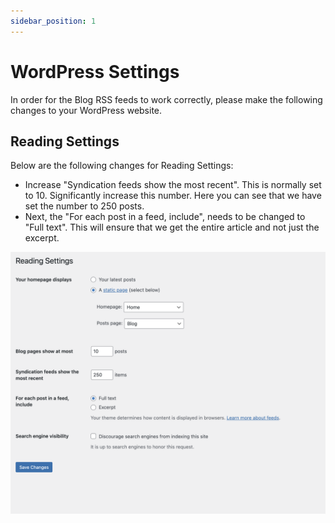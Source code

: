 ```yaml
---
sidebar_position: 1
---
```


# WordPress Settings

In order for the Blog RSS feeds to work correctly, please make the following changes to your WordPress website.

## Reading Settings

Below are the following changes for Reading Settings:

- Increase "Syndication feeds show the most recent". This is normally set to 10. Significantly increase this number. Here you can see that we have set the number to 250 posts.
- Next, the "For each post in a feed, include", needs to be changed to "Full text". This will ensure that we get the entire article and not just the excerpt.

![WordPress Reading Settings](./img/wordpress-settings-reading.png)

